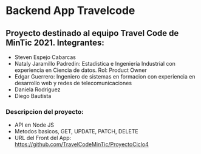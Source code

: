# Backend App Travelcode


## Proyecto destinado al equipo Travel Code de MinTic 2021. Integrantes:

- Steven Espejo Cabarcas
- Nataly Jaramillo Padredin: Estadística e Ingeniería Industrial con experiencia en Ciencia de datos. Rol: Product Owner
- Edgar Guerrero: Ingeniero de sistemas en formacion con experiencia en desarrollo web y redes de telecomunicaciones
- Daniela Rodriguez
- Diego Bautista

### Descripcion del proyecto:

- API en Node JS
- Metodos basicos, GET, UPDATE, PATCH, DELETE
- URL del Front del App: https://github.com/TravelCodeMinTic/ProyectoCiclo4
